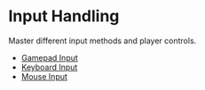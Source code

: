 # Input Handling

Master different input methods and player controls.

<!-- start-replace-subnav -->
* [Gamepad Input](/gdEmbed/scenes/input/gamepad_input/)
* [Keyboard Input](/gdEmbed/scenes/input/keyboard_input/)
* [Mouse Input](/gdEmbed/scenes/input/mouse_input/)
<!-- end-replace-subnav -->
